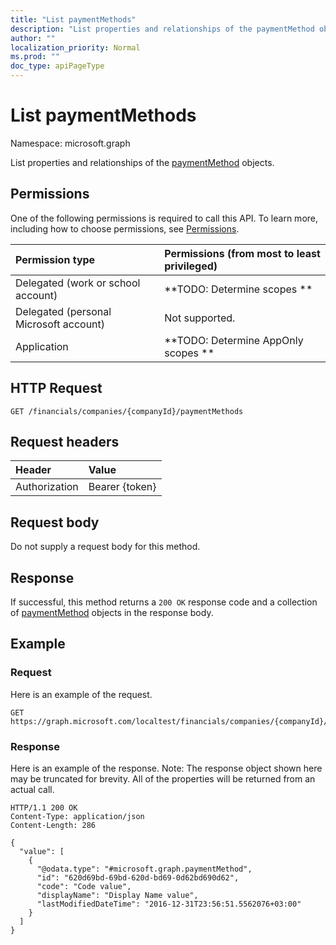 ```yaml
---
title: "List paymentMethods"
description: "List properties and relationships of the paymentMethod objects."
author: ""
localization_priority: Normal
ms.prod: ""
doc_type: apiPageType
---
```


# List paymentMethods

Namespace: microsoft.graph

List properties and relationships of the [paymentMethod](../resources/paymentmethod.md) objects.

## Permissions
One of the following permissions is required to call this API. To learn more, including how to choose permissions, see [Permissions](/concepts/permissions-reference.md).

|Permission type|Permissions (from most to least privileged)|
|:---|:---|
|Delegated (work or school account)|**TODO: Determine scopes **|
|Delegated (personal Microsoft account)|Not supported.|
|Application|**TODO: Determine AppOnly scopes **|

## HTTP Request
<!-- {
  "blockType": "ignored"
}
-->
``` http
GET /financials/companies/{companyId}/paymentMethods
```

## Request headers
|Header|Value|
|:---|:---|
|Authorization|Bearer {token}|

## Request body
Do not supply a request body for this method.

## Response
If successful, this method returns a `200 OK` response code and a collection of [paymentMethod](../resources/paymentmethod.md) objects in the response body.

## Example

### Request
Here is an example of the request.
<!-- {
  "blockType": "request",
  "name": "get_paymentmethod"
}
-->
``` http
GET https://graph.microsoft.com/localtest/financials/companies/{companyId}/paymentMethods
```

### Response
Here is an example of the response. Note: The response object shown here may be truncated for brevity. All of the properties will be returned from an actual call.
<!-- {
  "blockType": "response",
  "truncated": true,
  "@odata.type": "collection(microsoft.graph.paymentmethod)"
}
-->
``` http
HTTP/1.1 200 OK
Content-Type: application/json
Content-Length: 286

{
  "value": [
    {
      "@odata.type": "#microsoft.graph.paymentMethod",
      "id": "620d69bd-69bd-620d-bd69-0d62bd690d62",
      "code": "Code value",
      "displayName": "Display Name value",
      "lastModifiedDateTime": "2016-12-31T23:56:51.5562076+03:00"
    }
  ]
}
```

